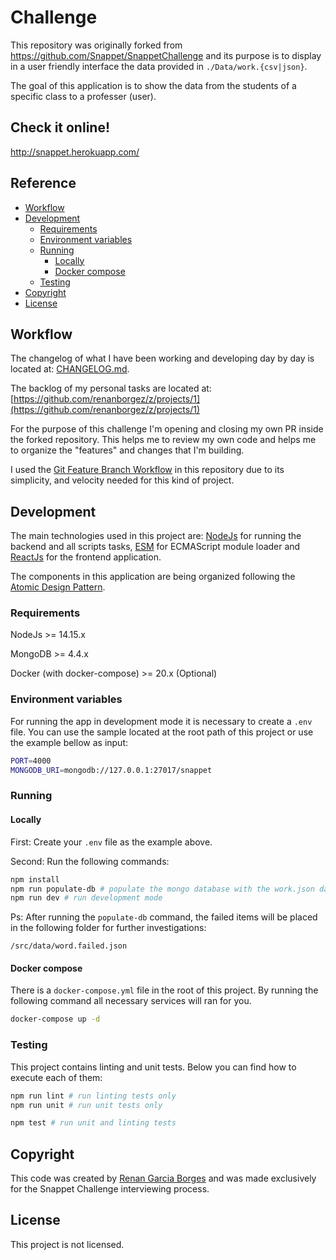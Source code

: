 # Challenge

This repository was originally forked from https://github.com/Snappet/SnappetChallenge and its
purpose is to display in a user friendly interface the data provided in `./Data/work.{csv|json}`.

The goal of this application is to show the data from the students of a specific class
to a professer (user).

## Check it online!

http://snappet.herokuapp.com/

## Reference

- [Workflow](#Workflow)
- [Development](#Development)
  - [Requirements](#Requirements)
  - [Environment variables](#Environment%20variables)
  - [Running](#Running)
    - [Locally](#Locally)
    - [Docker compose](#Docker%20compose)
  - [Testing](#Testing)
- [Copyright](#Copyright)
- [License](#License)

## Workflow

The changelog of what I have been working and developing day by day is located at:
[CHANGELOG.md](./CHANGELOG.md).

The backlog of my personal tasks are located at:
[https://github.com/renanborgez/z/projects/1](https://github.com/renanborgez/z/projects/1)

For the purpose of this challenge I'm opening and closing my own PR inside the forked repository.
This helps me to review my own code and helps me to organize the "features" and changes that I'm
building.

I used the [Git Feature Branch Workflow](https://www.atlassian.com/git/tutorials/comparing-workflows/feature-branch-workflow)
in this repository due to its simplicity, and velocity needed for this kind of project.

## Development

The main technologies used in this project are: [NodeJs](https://nodejs.org/en/) for running the
backend and all scripts tasks, [ESM](https://www.npmjs.com/package/esm) for ECMAScript module loader
and [ReactJs](https://reactjs.org/) for the frontend application.

The components in this application are being organized following the
[Atomic Design Pattern](https://bradfrost.com/blog/post/atomic-web-design/).

### Requirements

NodeJs >= 14.15.x

MongoDB >= 4.4.x

Docker (with docker-compose) >= 20.x (Optional)

### Environment variables

For running the app in development mode it is necessary to create a `.env` file.
You can use the sample located at the root path of this project or use the example bellow as input:

```bash
PORT=4000
MONGODB_URI=mongodb://127.0.0.1:27017/snappet
```

### Running

#### Locally

First: Create your `.env` file as the example above.

Second: Run the following commands:

```bash
npm install
npm run populate-db # populate the mongo database with the work.json data
npm run dev # run development mode
```

Ps: After running the `populate-db` command, the failed items will be placed in the following
folder for further investigations:

`/src/data/word.failed.json`

#### Docker compose

There is a `docker-compose.yml` file in the root of this project. By running the following command
all necessary services will ran for you.

```sh
docker-compose up -d
```

### Testing

This project contains linting and unit tests. Below you can find how to execute each of them:

```bash
npm run lint # run linting tests only
npm run unit # run unit tests only

npm test # run unit and linting tests
```

## Copyright

This code was created by [Renan Garcia Borges](https://github.com/renanborgez) and was made
exclusively for the Snappet Challenge interviewing process.

## License

This project is not licensed.
